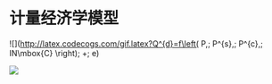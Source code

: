 # 计量经济学模型
![](http://latex.codecogs.com/gif.latex?Q^{d}=f\left( P,\; P^{s},\; P^{c},\; IN\mbox{C} \right)\; +\; e)

<img src="http://latex.codecogs.com/svg.latex?Q^{d}=f\left( P,\; P^{s},\; P^{c},\; IN\mbox{C} \right)\; +\; e
" border="0"/>
